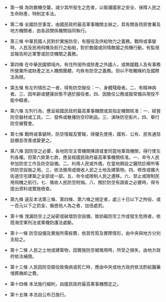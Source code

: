 * 第一條 為防敵機空襲，減少其所發生之危害，以衛護國家之安全、保障人民之生命財產，特制定本法。

* 第二條 全國防空事宜，由國民政府最高軍事機關主辦之，其有關各院部會署及地方機關者，由各該關係機關協同執行。

* 第三條 中華民國人民對於實施防空，有服役及供給物力之義務。戰時或事變時，人民及民用飛機及航行之船舶，對於敵國或同情敵國之飛機行動，有監視並報告附近軍警或防空機關之義務。

* 第四條 在中華民國領域內，有住所居所或財產之外國人，或無國籍人及有事務所營業所或財產之法人機關團體，均負有防空之義務。但以不牴觸條約及國際法為限。

* 第五條 有左列情形之一者，得免防空服役：一、身體殘廢者。二、有精神病者。三、因年齡或健康狀態不適於服役者。四、因擔任公務或服常備兵現役不能中輟者。

* 第六條 左列行為，應呈經國民政府最高軍事機關或其指定機關核准：一、經營防空器材或工具。二、發佈或散播防空印刷品。三、演映防空影片。四、舉行防空展覽會。

* 第七條 戰時或事變時，防空情報及警報，得優先使用，國有、公有、民有通信設備並改善或變更之。

* 第八條 因防空之必要，各地防空主管機關陳請或會同當地軍政機關，得行使左列各權。但第六款第七款，應呈經國民政府最高軍事機關核准。一、命令人民參加防空工作及防空設備。二、利用人民或外僑，在當地開設之醫院診療所等供防空設施之用。三、依法徵用或徵收人民之土地及建築物。四、修改或擴大街道住宅建築之全部或一部。五、命令或限制人民之遷移。六、禁止或限制民用飛機之航行。七、徵收人民防空附捐。八、關於防空有調查之必要時，得令提出資料或實施檢查。

* 第九條 違反本法第三條、第四條、第六條之規定者，處三十日以下之拘役，或一百元以下之罰金，煽惑他人為之者，加倍處罰。

* 第十條 洩漏防空上之祕密或破壞防空設備，致妨礙防空工作或發生危險者，依陸海空軍刑法或軍機防護法處斷。

* 第十一條 防空設備及實施所需經費，依其性質及實際情形，由中央與地方分別支給之。

* 第十二條 人民之土地或建築物，因實施防空被徵用時，所受之損失，由地方政府依法補償。

* 第十三條 人民因防空服役致傷病或死亡時，應由中央或地方政府依法酌給醫藥埋葬撫卹之費。

* 第十四條 本法施行細則，由國民政府最高軍事機關定之。

* 第十五條 本法自公布日施行。


